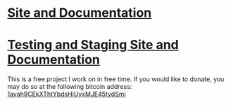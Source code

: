 [Site and Documentation](http://galts-gulch.github.io/avarice/)
===============================================================
[Testing and Staging Site and Documentation](http://galts-gulch.github.io/avarice-testing/)
===============================================================

This is a free project I work on in free time. If you would like to
donate, you may do so at the following bitcoin address:
[1avah9CEkXThtYbdsHiUyxMJE45tydSmi](bitcoin://1avah9CEkXThtYbdsHiUyxMJE45tydSmi)
